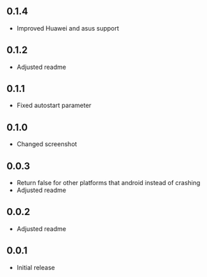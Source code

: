 ## 0.1.4

* Improved Huawei and asus support

## 0.1.2

* Adjusted readme

## 0.1.1

* Fixed autostart parameter


## 0.1.0

* Changed screenshot


## 0.0.3

* Return false for other platforms that android instead of crashing
* Adjusted readme


## 0.0.2

* Adjusted readme


## 0.0.1

* Initial release

